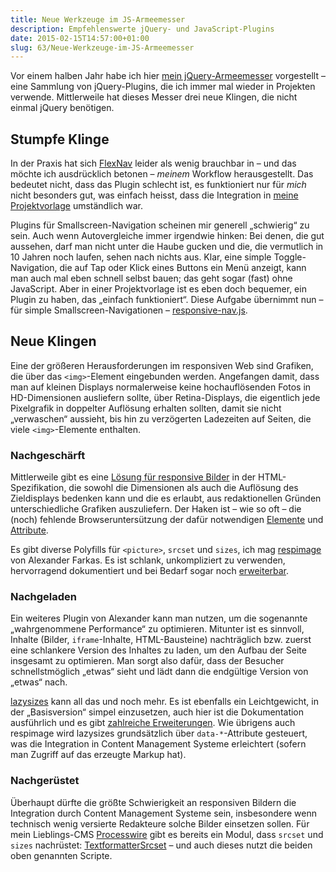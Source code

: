 ```yaml
---
title: Neue Werkzeuge im JS-Armeemesser
description: Empfehlenswerte jQuery- und JavaScript-Plugins
date: 2015-02-15T14:57:00+01:00
slug: 63/Neue-Werkzeuge-im-JS-Armeemesser
---
```


Vor einem halben Jahr habe ich hier [mein jQuery-Armeemesser](/archiv/55/Mein-jQuery-Armeemesser.html) vorgestellt – eine Sammlung von jQuery-Plugins, die ich immer mal wieder in Projekten verwende. Mittlerweile hat dieses Messer drei neue Klingen, die nicht einmal jQuery benötigen.

## Stumpfe Klinge

In der Praxis hat sich [FlexNav](https://github.com/indyplanets/flexnav) leider als wenig brauchbar in – und das möchte ich ausdrücklich betonen – _meinem_ Workflow herausgestellt. Das bedeutet nicht, dass das Plugin schlecht ist, es funktioniert nur für _mich_ nicht besonders gut, was einfach heisst, dass die Integration in [meine Projektvorlage](/archiv/62/Vom-Build-Tool-zur-Projektvorlage.html) umständlich war.

Plugins für Smallscreen-Navigation scheinen mir generell „schwierig“ zu sein. Auch wenn Autovergleiche immer irgendwie hinken: Bei denen, die gut aussehen, darf man nicht unter die Haube gucken und die, die vermutlich in 10 Jahren noch laufen, sehen nach nichts aus. Klar, eine simple Toggle-Navigation, die auf Tap oder Klick eines Buttons ein Menü anzeigt, kann man auch mal eben schnell selbst bauen; das geht sogar (fast) ohne JavaScript. Aber in einer Projektvorlage ist es eben doch bequemer, ein Plugin zu haben, das „einfach funktioniert“. Diese Aufgabe übernimmt nun – für simple Smallscreen-Navigationen – [responsive-nav.js](https://github.com/viljamis/responsive-nav.js).

## Neue Klingen

Eine der größeren Herausforderungen im responsiven Web sind Grafiken, die über das `<img>`\-Element eingebunden werden. Angefangen damit, dass man auf kleinen Displays normalerweise keine hochauflösenden Fotos in HD-Dimensionen ausliefern sollte, über Retina-Displays, die eigentlich jede Pixelgrafik in doppelter Auflösung erhalten sollten, damit sie nicht „verwaschen“ aussieht, bis hin zu verzögerten Ladezeiten auf Seiten, die viele `<img>`\-Elemente enthalten.

### Nachgeschärft

Mittlerweile gibt es eine [Lösung für responsive Bilder](http://responsiveimages.org) in der HTML-Spezifikation, die sowohl die Dimensionen als auch die Auflösung des Zieldisplays bedenken kann und die es erlaubt, aus redaktionellen Gründen unterschiedliche Grafiken auszuliefern. Der Haken ist – wie so oft – die (noch) fehlende Browseruntersützung der dafür notwendigen [Elemente](http://caniuse.com/#search=picture) und [Attribute](http://caniuse.com/#feat=srcset).

Es gibt diverse Polyfills für `<picture>`, `srcset` und `sizes`, ich mag [respimage](https://github.com/aFarkas/respimage) von Alexander Farkas. Es ist schlank, unkompliziert zu verwenden, hervorragend dokumentiert und bei Bedarf sogar noch [erweiterbar](https://github.com/aFarkas/respimage#plugins).

### Nachgeladen

Ein weiteres Plugin von Alexander kann man nutzen, um die sogenannte „wahrgenommene Performance“ zu optimieren. Mitunter ist es sinnvoll, Inhalte (Bilder, `iframe`\-Inhalte, HTML-Bausteine) nachträglich bzw. zuerst eine schlankere Version des Inhaltes zu laden, um den Aufbau der Seite insgesamt zu optimieren. Man sorgt also dafür, dass der Besucher schnellstmöglich „etwas“ sieht und lädt dann die endgültige Version von „etwas“ nach.

[lazysizes](https://github.com/aFarkas/lazysizes) kann all das und noch mehr. Es ist ebenfalls ein Leichtgewicht, in der „Basisversion“ simpel einzusetzen, auch hier ist die Dokumentation ausführlich und es gibt [zahlreiche Erweiterungen](https://github.com/aFarkas/lazysizes#available-plugins-in-this-repo). Wie übrigens auch respimage wird lazysizes grundsätzlich über `data-*`\-Attribute gesteuert, was die Integration in Content Management Systeme erleichtert (sofern man Zugriff auf das erzeugte Markup hat).

### Nachgerüstet

Überhaupt dürfte die größte Schwierigkeit an responsiven Bildern die Integration durch Content Management Systeme sein, insbesondere wenn technisch wenig versierte Redakteure solche Bilder einsetzen sollen. Für mein Lieblings-CMS [Processwire](http://processwire.com) gibt es bereits ein Modul, dass `srcset` und `sizes` nachrüstet: [TextformatterSrcset](http://modules.processwire.com/modules/textformatter-srcset/) – und auch dieses nutzt die beiden oben genannten Scripte.

